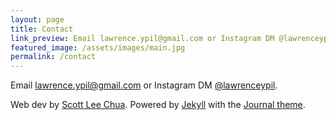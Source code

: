 ```yaml
---
layout: page
title: Contact
link_preview: Email lawrence.ypil@gmail.com or Instagram DM @lawrenceypil.
featured_image: /assets/images/main.jpg
permalink: /contact
---
```


Email <a href="mailto:lawrence.ypil@gmail.com" target="_blank">lawrence.ypil@gmail.com</a> or Instagram DM <a href="https://www.instagram.com/lawrenceypil" target="_blank">@lawrenceypil</a>.

<p class="footnote">
Web dev by <a target="_blank" href="https://scottleechua.com">Scott Lee Chua</a>. Powered by <a target="_blank" href="https://jekyllrb.com">Jekyll</a> with the <a target="_blank" href="https://jekyllthemes.io/theme/journal-personal-jekyll-theme">Journal theme</a>.
</p>